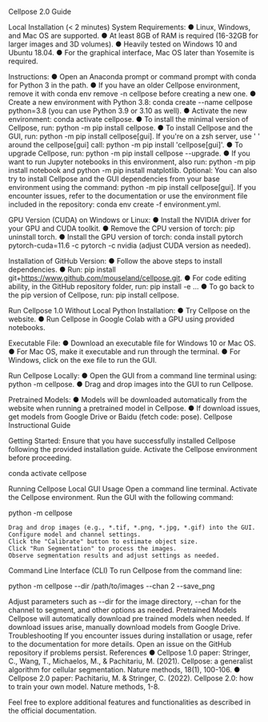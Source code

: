 Cellpose 2.0 Guide 


Local Installation (< 2 minutes)
System Requirements:
●	Linux, Windows, and Mac OS are supported.
●	At least 8GB of RAM is required (16-32GB for larger images and 3D volumes).
●	Heavily tested on Windows 10 and Ubuntu 18.04.
●	For the graphical interface, Mac OS later than Yosemite is required.

Instructions:
●	Open an Anaconda prompt or command prompt with conda for Python 3 in the path.
●	If you have an older Cellpose environment, remove it with conda env remove -n cellpose before creating a new one.
●	Create a new environment with Python 3.8: conda create --name cellpose python=3.8 (you can use Python 3.9 or 3.10 as well).
●	Activate the new environment: conda activate cellpose.
●	To install the minimal version of Cellpose, run: python -m pip install cellpose.
●	To install Cellpose and the GUI, run: python -m pip install cellpose[gui]. If you're on a zsh server, use ' ' around the cellpose[gui] call: python -m pip install 'cellpose[gui]'.
●	To upgrade Cellpose, run: python -m pip install cellpose --upgrade.
●	If you want to run Jupyter notebooks in this environment, also run: python -m pip install notebook and python -m pip install matplotlib.
Optional: You can also try to install Cellpose and the GUI dependencies from your base environment using the command: python -m pip install cellpose[gui]. If you encounter issues, refer to the documentation or use the environment file included in the repository: conda env create -f environment.yml.

GPU Version (CUDA) on Windows or Linux:
●	Install the NVIDIA driver for your GPU and CUDA toolkit.
●	Remove the CPU version of torch: pip uninstall torch.
●	Install the GPU version of torch: conda install pytorch pytorch-cuda=11.6 -c pytorch -c nvidia (adjust CUDA version as needed).

Installation of GitHub Version:
●	Follow the above steps to install dependencies.
●	Run: pip install git+https://www.github.com/mouseland/cellpose.git.
●	For code editing ability, in the GitHub repository folder, run: pip install -e ...
●	To go back to the pip version of Cellpose, run: pip install cellpose.

Run Cellpose 1.0 Without Local Python Installation:
●	Try Cellpose on the website.
●	Run Cellpose in Google Colab with a GPU using provided notebooks.

Executable File:
●	Download an executable file for Windows 10 or Mac OS.
●	For Mac OS, make it executable and run through the terminal.
●	For Windows, click on the exe file to run the GUI.

Run Cellpose Locally:
●	Open the GUI from a command line terminal using: python -m cellpose.
●	Drag and drop images into the GUI to run Cellpose.

Pretrained Models:
●	Models will be downloaded automatically from the website when running a pretrained model in Cellpose.
●	If download issues, get models from Google Drive or Baidu (fetch code: pose).
Cellpose Instructional Guide

Getting Started: 
Ensure that you have successfully installed Cellpose following the provided installation guide. Activate the Cellpose environment before proceeding.

conda activate cellpose

Running Cellpose
Local 
GUI Usage
	Open a command line terminal.
	Activate the Cellpose environment.
	Run the GUI with the following command:

python -m cellpose

	Drag and drop images (e.g., *.tif, *.png, *.jpg, *.gif) into the GUI.
	Configure model and channel settings.
	Click the "Calibrate" button to estimate object size.
	Click "Run Segmentation" to process the images.
	Observe segmentation results and adjust settings as needed.
Command Line Interface (CLI)
To run Cellpose from the command line:

python -m cellpose --dir /path/to/images --chan 2 --save_png

Adjust parameters such as --dir for the image directory, --chan for the channel to segment, and other options as needed.
Pretrained Models
Cellpose will automatically download pre trained models when needed. If download issues arise, manually download models from Google Drive.
Troubleshooting
If you encounter issues during installation or usage, refer to the documentation for more details. Open an issue on the GitHub repository if problems persist.
References
●	Cellpose 1.0 paper: Stringer, C., Wang, T., Michaelos, M., & Pachitariu, M. (2021). Cellpose: a generalist algorithm for cellular segmentation. Nature methods, 18(1), 100-106.
●	Cellpose 2.0 paper: Pachitariu, M. & Stringer, C. (2022). Cellpose 2.0: how to train your own model. Nature methods, 1-8.

Feel free to explore additional features and functionalities as described in the official documentation.

